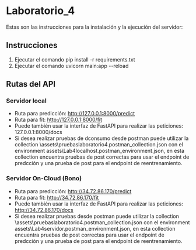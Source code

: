 # Laboratorio_4<br>
Estas son las instrucciones para la instalación y la ejecución del servidor:

## Instrucciones<br>
1. Ejecutar el comando pip install -r requirements.txt
2. Ejecutar el comando uvicorn main:app --reload

## Rutas del API<br>
### Servidor local
- Ruta para predicción: http://127.0.0.1:8000/predict
- Ruta para fit: http://127.0.0.1:8000/fit
- Puede también usar la interfaz de FastAPI para realizar las peticiones: 127.0.0.1:8000/docs
- Si desea realizar pruebas de dconsumo desde postman puede utilizar la collection \assets\pruebaslaboratorio4.postman_collection.json con el environment assets\Lab4localhost.postman_environment.json, en esta collection encuentra pruebas de post correctas para usar el endpoint de predcción y una prueba de post para el endpoint de reentrenamiento.

### Servidor On-Cloud (Bono)
- Ruta para predicción: http://34.72.86.170/predict
- Ruta para fit: http://34.72.86.170/fit
- Puede también usar la interfaz de FastAPI para realizar las peticiones: http://34.72.86.170/docs
- Si desea realizar pruebas desde postman puede utilizar la collection \assets\pruebaslaboratorio4.postman_collection.json con el environment assets\Lab4servidor.postman_environment.json, en esta collection encuentra pruebas de post correctas para usar el endpoint de predcción y una prueba de post para el endpoint de reentrenamiento.